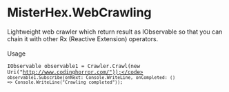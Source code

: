MisterHex.WebCrawling
=====================

Lightweight web crawler which return result as IObservable<Uri> so that you can chain it with other Rx (Reactive Extension) operators.
<br /> 
<br /> 
Usage
<br /> 

<code>IObservable<Uri> observable1 = Crawler.Crawl(new Uri("http://www.codinghorror.com/"));</code>
<code>observable1.Subscribe(onNext: Console.WriteLine, onCompleted: () => Console.WriteLine("Crawling completed"));
</code>

